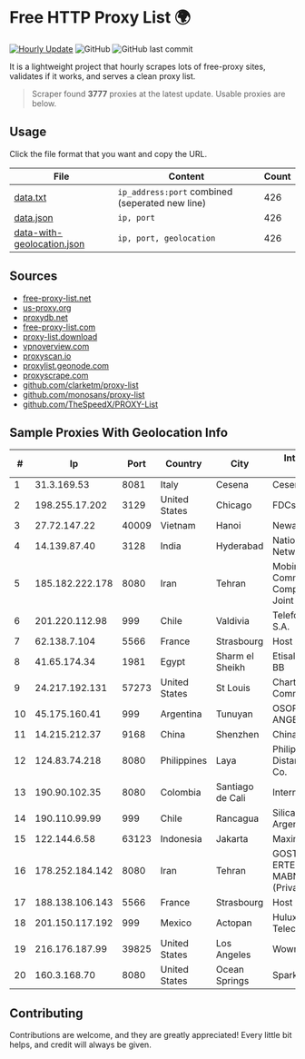 
# Free HTTP Proxy List 🌍

[![Hourly Update](https://github.com/mertguvencli/http-proxy-list/actions/workflows/main.yml/badge.svg?branch=main)](https://github.com/mertguvencli/http-proxy-list/actions/workflows/main.yml)
![GitHub](https://img.shields.io/github/license/mertguvencli/http-proxy-list)
![GitHub last commit](https://img.shields.io/github/last-commit/mertguvencli/http-proxy-list)

It is a lightweight project that hourly scrapes lots of free-proxy sites, validates if it works, and serves a clean proxy list.


> Scraper found **3777** proxies at the latest update. Usable proxies are below.

## Usage

Click the file format that you want and copy the URL.


|File|Content|Count|
|----|-------|-----|
|[data.txt](https://raw.githubusercontent.com/mertguvencli/http-proxy-list/main/proxy-list/data.txt)|`ip_address:port` combined (seperated new line)|426|
|[data.json](https://raw.githubusercontent.com/mertguvencli/http-proxy-list/main/proxy-list/data.json)|`ip, port`|426|
|[data-with-geolocation.json](https://raw.githubusercontent.com/mertguvencli/http-proxy-list/main/proxy-list/data-with-geolocation.json)|`ip, port, geolocation`|426|

## Sources

* [free-proxy-list.net](https://free-proxy-list.net)
* [us-proxy.org](https://www.us-proxy.org)
* [proxydb.net](http://proxydb.net)
* [free-proxy-list.com](https://free-proxy-list.com/?page=&port=&type%5B%5D=http&type%5B%5D=https&up_time=0&search=Search)
* [proxy-list.download](https://www.proxy-list.download/HTTP)
* [vpnoverview.com](https://vpnoverview.com/privacy/anonymous-browsing/free-proxy-servers)
* [proxyscan.io](https://www.proxyscan.io)
* [proxylist.geonode.com](https://proxylist.geonode.com/api/proxy-list?limit=300&page=1&sort_by=lastChecked&sort_type=desc&protocols=http,https)
* [proxyscrape.com](https://api.proxyscrape.com/v2/?request=displayproxies&protocol=http&timeout=10000&country=all&ssl=all&anonymity=all)
* [github.com/clarketm/proxy-list](https://raw.githubusercontent.com/clarketm/proxy-list/master/proxy-list-raw.txt)
* [github.com/monosans/proxy-list](https://raw.githubusercontent.com/monosans/proxy-list/main/proxies/http.txt)
* [github.com/TheSpeedX/PROXY-List](https://raw.githubusercontent.com/TheSpeedX/PROXY-List/master/http.txt)


## Sample Proxies With Geolocation Info

|#|Ip|Port|Country|City|Internet Service Provider|
|-|--|----|-------|----|-------------------------|
|1|31.3.169.53|8081|Italy|Cesena|Cesena NET S.R.L.|
|2|198.255.17.202|3129|United States|Chicago|FDCservers.net|
|3|27.72.147.22|40009|Vietnam|Hanoi|Newass2011xDSLHN|
|4|14.139.87.40|3128|India|Hyderabad|National Knowledge Network|
|5|185.182.222.178|8080|Iran|Tehran|Mobin Net Communication Company (Private Joint Stock)|
|6|201.220.112.98|999|Chile|Valdivia|Telefonica del Sur S.A.|
|7|62.138.7.104|5566|France|Strasbourg|Host Europe Group|
|8|41.65.174.34|1981|Egypt|Sharm el Sheikh|Etisalat Misr Mobile BB|
|9|24.217.192.131|57273|United States|St Louis|Charter Communications|
|10|45.175.160.41|999|Argentina|Tunuyan|OSORIO SERGIO ANGELINO(NETVDU).|
|11|14.215.212.37|9168|China|Shenzhen|Chinanet|
|12|124.83.74.218|8080|Philippines|Laya|Philippine Long Distance Telephone Co.|
|13|190.90.102.35|8080|Colombia|Santiago de Cali|Internexa S.a. E.S.P|
|14|190.110.99.99|999|Chile|Rancagua|Silica Networks Argentina S.A.|
|15|122.144.6.58|63123|Indonesia|Jakarta|Maxindo|
|16|178.252.184.142|8080|Iran|Tehran|GOSTARESH-E-ERTEBATAT-E MABNA COMPANY (Private Joint Stock)|
|17|188.138.106.143|5566|France|Strasbourg|Host Europe GmbH|
|18|201.150.117.192|999|Mexico|Actopan|Hulux Telecomunicaciones|
|19|216.176.187.99|39825|United States|Los Angeles|Wowrack.com|
|20|160.3.168.70|8080|United States|Ocean Springs|Sparklight|



## Contributing

Contributions are welcome, and they are greatly appreciated! Every
little bit helps, and credit will always be given.

